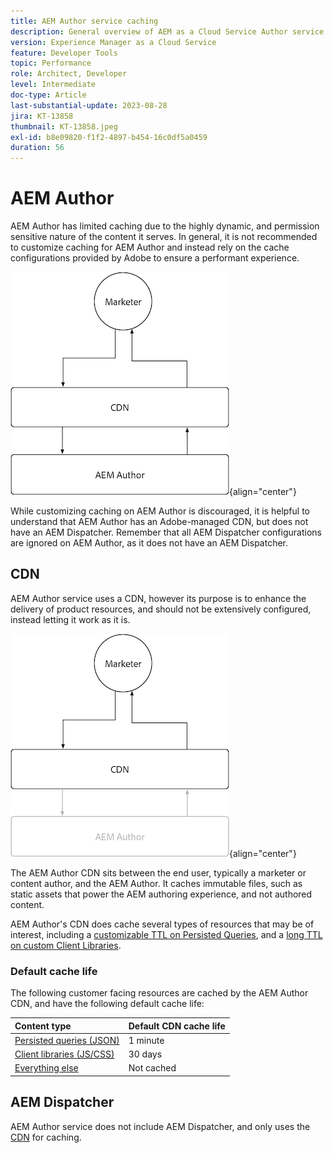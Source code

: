 ```yaml
---
title: AEM Author service caching
description: General overview of AEM as a Cloud Service Author service caching.
version: Experience Manager as a Cloud Service
feature: Developer Tools
topic: Performance
role: Architect, Developer
level: Intermediate
doc-type: Article
last-substantial-update: 2023-08-28
jira: KT-13858
thumbnail: KT-13858.jpeg
exl-id: b8e09820-f1f2-4897-b454-16c0df5a0459
duration: 56
---
```

# AEM Author

AEM Author has limited caching due to the highly dynamic, and permission sensitive nature of the content it serves. In general, it is not recommended to customize caching for AEM Author and instead rely on the cache configurations provided by Adobe to ensure a performant experience.

![AEM Author caching overview diagram](./assets/author/author-all.png){align="center"}

While customizing caching on AEM Author is discouraged, it is helpful to understand that AEM Author has an Adobe-managed CDN, but does not have an AEM Dispatcher. Remember that all AEM Dispatcher configurations are ignored on AEM Author, as it does not have an AEM Dispatcher.

## CDN

AEM Author service uses a CDN, however its purpose is to enhance the delivery of product resources, and should not be extensively configured, instead letting it work as it is.

![AEM Publish caching overview diagram](./assets/author/author-cdn.png){align="center"}

The AEM Author CDN sits between the end user, typically a marketer or content author, and the AEM Author. It caches immutable files, such as static assets that power the AEM authoring experience, and not authored content.

AEM Author's CDN does cache several types of resources that may be of interest, including a [customizable TTL on Persisted Queries](https://experienceleague.adobe.com/docs/experience-manager-cloud-service/content/headless/graphql-api/persisted-queries.html?author-instances), and a [long TTL on custom Client Libraries](https://experienceleague.adobe.com/docs/experience-manager-cloud-service/content/implementing/content-delivery/caching.html#client-side-libraries).

### Default cache life

The following customer facing resources are cached by the AEM Author CDN, and have the following default cache life:

| Content type | Default CDN cache life |
|:------------ |:---------- |
| [Persisted queries (JSON)](https://experienceleague.adobe.com/docs/experience-manager-cloud-service/content/headless/graphql-api/persisted-queries.html?author-instances) | 1 minute | 
| [Client libraries (JS/CSS)](https://experienceleague.adobe.com/docs/experience-manager-cloud-service/content/implementing/content-delivery/caching.html#client-side-libraries) | 30 days |
| [Everything else](https://experienceleague.adobe.com/docs/experience-manager-cloud-service/content/implementing/content-delivery/caching.html#other-content) | Not cached |


## AEM Dispatcher

AEM Author service does not include AEM Dispatcher, and only uses the [CDN](#cdn) for caching.

